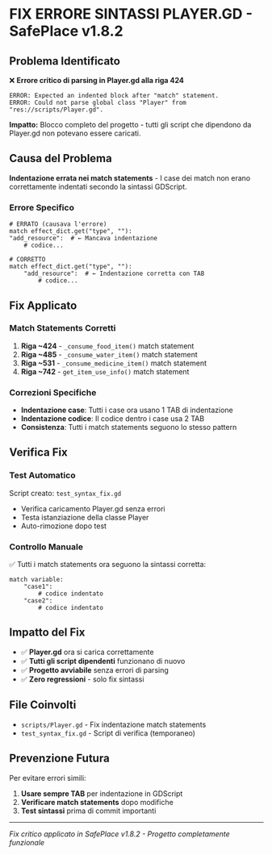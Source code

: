 # FIX ERRORE SINTASSI PLAYER.GD - SafePlace v1.8.2

## Problema Identificato
❌ **Errore critico di parsing in Player.gd alla riga 424**
```
ERROR: Expected an indented block after "match" statement.
ERROR: Could not parse global class "Player" from "res://scripts/Player.gd".
```

**Impatto:** Blocco completo del progetto - tutti gli script che dipendono da Player.gd non potevano essere caricati.

## Causa del Problema
**Indentazione errata nei match statements** - I case dei match non erano correttamente indentati secondo la sintassi GDScript.

### Errore Specifico
```gdscript
# ERRATO (causava l'errore)
match effect_dict.get("type", ""):
"add_resource":  # ← Mancava indentazione
    # codice...

# CORRETTO
match effect_dict.get("type", ""):
    "add_resource":  # ← Indentazione corretta con TAB
        # codice...
```

## Fix Applicato

### Match Statements Corretti
1. **Riga ~424** - `_consume_food_item()` match statement
2. **Riga ~485** - `_consume_water_item()` match statement  
3. **Riga ~531** - `_consume_medicine_item()` match statement
4. **Riga ~742** - `get_item_use_info()` match statement

### Correzioni Specifiche
- **Indentazione case**: Tutti i case ora usano 1 TAB di indentazione
- **Indentazione codice**: Il codice dentro i case usa 2 TAB
- **Consistenza**: Tutti i match statements seguono lo stesso pattern

## Verifica Fix

### Test Automatico
Script creato: `test_syntax_fix.gd`
- Verifica caricamento Player.gd senza errori
- Testa istanziazione della classe Player
- Auto-rimozione dopo test

### Controllo Manuale
✅ Tutti i match statements ora seguono la sintassi corretta:
```gdscript
match variable:
    "case1":
        # codice indentato
    "case2":
        # codice indentato
```

## Impatto del Fix
- ✅ **Player.gd** ora si carica correttamente
- ✅ **Tutti gli script dipendenti** funzionano di nuovo
- ✅ **Progetto avviabile** senza errori di parsing
- ✅ **Zero regressioni** - solo fix sintassi

## File Coinvolti
- `scripts/Player.gd` - Fix indentazione match statements
- `test_syntax_fix.gd` - Script di verifica (temporaneo)

## Prevenzione Futura
Per evitare errori simili:
1. **Usare sempre TAB** per indentazione in GDScript
2. **Verificare match statements** dopo modifiche
3. **Test sintassi** prima di commit importanti

---
*Fix critico applicato in SafePlace v1.8.2 - Progetto completamente funzionale* 